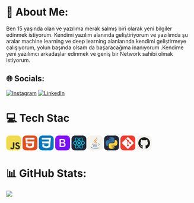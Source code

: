 # 💫 About Me:
Ben 15 yaşında olan ve yazılıma merak salmış biri olarak yeni bilgiler edinmek istiyorum. Kendimi yazılım alanında geliştiriyorum ve yazılımda şu aralar machine learning ve deep learning alanlarında kendimi geliştirmeye çalışıyorum, yolun başında olsam da başaracağıma inanıyorum .Kendime yeni yazılımcı arkadaşlar edinmek ve geniş bir Network sahibi olmak istiyorum.


## 🌐 Socials:
[![Instagram](https://img.shields.io/badge/Instagram-%23E4405F.svg?logo=Instagram&logoColor=white)](https://instagram.com/yusa_gulgor)
[![LinkedIn](https://img.shields.io/badge/LinkedIn-%230077B5.svg?logo=linkedin&logoColor=white)](https://linkedin.com/in/yüşa-mervan-gülgör-9685a323b/)
# 💻 Tech Stac
<code><img height="40" src="https://raw.githubusercontent.com/tandpfun/skill-icons/59059d9d1a2c092696dc66e00931cc1181a4ce1f/icons/JavaScript.svg"></code>
<code><img height="40" src="https://raw.githubusercontent.com/tandpfun/skill-icons/59059d9d1a2c092696dc66e00931cc1181a4ce1f/icons/HTML.svg"></code>
<code><img height="40" src="https://raw.githubusercontent.com/tandpfun/skill-icons/59059d9d1a2c092696dc66e00931cc1181a4ce1f/icons/CSS.svg"></code>
<code><img height="40" src="https://raw.githubusercontent.com/tandpfun/skill-icons/59059d9d1a2c092696dc66e00931cc1181a4ce1f/icons/Bootstrap.svg"></code>
<code><img height="40" src="https://raw.githubusercontent.com/tandpfun/skill-icons/59059d9d1a2c092696dc66e00931cc1181a4ce1f/icons/React-Dark.svg"></code>
<img height="40" src="https://raw.githubusercontent.com/tandpfun/skill-icons/59059d9d1a2c092696dc66e00931cc1181a4ce1f/icons/Java-Light.svg">
<img height="40" src="https://raw.githubusercontent.com/tandpfun/skill-icons/59059d9d1a2c092696dc66e00931cc1181a4ce1f/icons/Python-Dark.svg">
<code><img height="40" src="https://raw.githubusercontent.com/tandpfun/skill-icons/59059d9d1a2c092696dc66e00931cc1181a4ce1f/icons/Git.svg"></code>
<code><img height="40" src="https://raw.githubusercontent.com/tandpfun/skill-icons/59059d9d1a2c092696dc66e00931cc1181a4ce1f/icons/Github-Light.svg"></code>
# 📊 GitHub Stats:
![](https://github-readme-stats.vercel.app/api/top-langs/?username=yusagulgor&theme=default&hide_border=true&include_all_commits=false&count_private=false&layout=compact)


